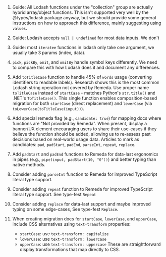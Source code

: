 1. Guide: All Lodash functions under the "collection" group are actually hybrid
   array/object functions. This isn't supported very well by the @types/lodash
   package anyway, but we should provide some general instructions on how to
   approach this difference, mainly suggesting using `values`.

2. Guide: Lodash accepts `null | undefined` for most data inputs. We don't

3. Guide: most `iteratee` functions in lodash only take one argument, we usually
   take 3 params (index, data).

4. `pick`, `pickBy`, `omit`, and `omitBy` handle symbol keys differently. We
   need to compare this with how Lodash does it and document any differences.

5. Add `toTitleCase` function to handle 45% of `words` usage (converting
   identifiers to readable labels). Research shows this is the most common
   Lodash string operation not covered by Remeda. Use proper name `toTitleCase`
   instead of `startCase` - matches Python's `str.title()` and .NET's
   `ToTitleCase()`. This single function enables composition-based migration
   for both `startCase` (direct replacement) and `lowerCase` (via
   `toLowerCase(toTitleCase(input))`).

6. Add special remeda flag (e.g., `candidate: true`) for mapping docs where
   functions are "Not provided by Remeda". When present, display a banner/UX
   element encouraging users to share their use-cases if they believe the
   function should be added, allowing us to re-assess past decisions based on
   real-world usage data. Articles to mark as candidates: `pad`, `padStart`,
   `padEnd`, `parseInt`, `repeat`, `replace`.

7. Add `padStart` and `padEnd` functions to Remeda for data-last ergonomics
   in pipes (e.g., `pipe(input, padStart(10, "0"))`) and better typing than
   native methods.

8. Consider adding `parseInt` function to Remeda for improved TypeScript
   literal type support.

9. Consider adding `repeat` function to Remeda for improved TypeScript literal
   type support. See type-fest `Repeat`

10. Consider adding `replace` for data-last support and maybe improved typing on
    some edge-cases, See type-fest `Replace`.

11. When creating migration docs for `startCase`, `lowerCase`, and `upperCase`,
    include CSS alternatives using `text-transform` properties:
    - `startCase`: use `text-transform: capitalize`
    - `lowerCase`: use `text-transform: lowercase`
    - `upperCase`: use `text-transform: uppercase`
      These are straightforward display transformations that map directly to CSS.
